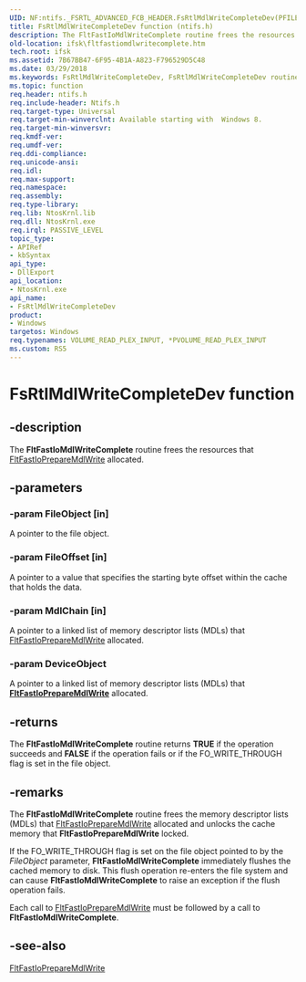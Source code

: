 ```yaml
---
UID: NF:ntifs._FSRTL_ADVANCED_FCB_HEADER.FsRtlMdlWriteCompleteDev(PFILE_OBJECT,PLARGE_INTEGER,PMDL,PDEVICE_OBJECT)
title: FsRtlMdlWriteCompleteDev function (ntifs.h)
description: The FltFastIoMdlWriteComplete routine frees the resources that FltFastIoPrepareMdlWrite allocated.
old-location: ifsk\fltfastiomdlwritecomplete.htm
tech.root: ifsk
ms.assetid: 7B67BB47-6F95-4B1A-A823-F796529D5C48
ms.date: 03/29/2018
ms.keywords: FsRtlMdlWriteCompleteDev, FsRtlMdlWriteCompleteDev routine [Installable File System Drivers], fltkernel/FsRtlMdlWriteCompleteDev, ifsk.fltfastiomdlwritecomplete
ms.topic: function
req.header: ntifs.h
req.include-header: Ntifs.h
req.target-type: Universal
req.target-min-winverclnt: Available starting with  Windows 8.
req.target-min-winversvr:
req.kmdf-ver:
req.umdf-ver:
req.ddi-compliance:
req.unicode-ansi:
req.idl:
req.max-support:
req.namespace:
req.assembly:
req.type-library:
req.lib: NtosKrnl.lib
req.dll: NtosKrnl.exe
req.irql: PASSIVE_LEVEL
topic_type:
- APIRef
- kbSyntax
api_type:
- DllExport
api_location:
- NtosKrnl.exe
api_name:
- FsRtlMdlWriteCompleteDev
product:
- Windows
targetos: Windows
req.typenames: VOLUME_READ_PLEX_INPUT, *PVOLUME_READ_PLEX_INPUT
ms.custom: RS5
---
```


# FsRtlMdlWriteCompleteDev function


## -description


The <b>FltFastIoMdlWriteComplete</b> routine frees the resources that <a href="https://msdn.microsoft.com/library/windows/hardware/hh706192">FltFastIoPrepareMdlWrite</a> allocated.


## -parameters




### -param FileObject [in]

A pointer to the file object.


### -param FileOffset [in]

A pointer to a value that specifies the starting byte offset within the cache that holds the data.


### -param MdlChain [in]

A pointer to a linked list of memory descriptor lists (MDLs) that <a href="https://msdn.microsoft.com/library/windows/hardware/hh706192">FltFastIoPrepareMdlWrite</a> allocated.


### -param DeviceObject

<p>A pointer to a linked list of memory descriptor lists (MDLs) that <a href="https://msdn.microsoft.com/library/Hh706192(v=VS.85).aspx"><b>FltFastIoPrepareMdlWrite</b></a> allocated.</p>




## -returns



The <b>FltFastIoMdlWriteComplete</b> routine returns <b>TRUE</b> if the operation succeeds and <b>FALSE</b> if the operation fails or if the FO_WRITE_THROUGH flag is set in the file object.




## -remarks



The <b>FltFastIoMdlWriteComplete</b> routine frees the memory descriptor lists (MDLs) that <a href="https://msdn.microsoft.com/library/windows/hardware/hh706192">FltFastIoPrepareMdlWrite</a> allocated and unlocks the cache memory that <b>FltFastIoPrepareMdlWrite</b> locked.

If the FO_WRITE_THROUGH flag is set on the file object pointed to by the <i>FileObject</i> parameter, <b>FltFastIoMdlWriteComplete</b> immediately flushes the cached memory to disk. This flush operation re-enters the file system and can cause <b>FltFastIoMdlWriteComplete</b> to raise an exception if the flush operation fails.

Each call to <a href="https://msdn.microsoft.com/library/windows/hardware/hh706192">FltFastIoPrepareMdlWrite</a> must be followed by a call to <b>FltFastIoMdlWriteComplete</b>.




## -see-also




<a href="https://msdn.microsoft.com/library/windows/hardware/hh706192">FltFastIoPrepareMdlWrite</a>
 

 

